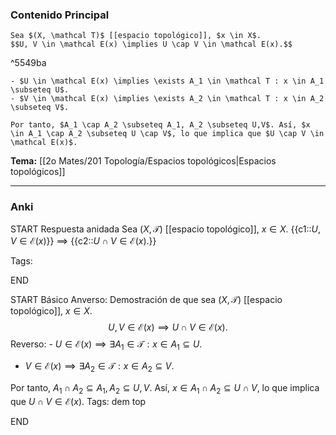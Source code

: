 ### Contenido Principal
```ad-proposition
Sea $(X, \mathcal T)$ [[espacio topológico]], $x \in X$.
$$U, V \in \mathcal E(x) \implies U \cap V \in \mathcal E(x).$$
```

^5549ba

```ad-proof
- $U \in \mathcal E(x) \implies \exists A_1 \in \mathcal T : x \in A_1 \subseteq U$.
- $V \in \mathcal E(x) \implies \exists A_2 \in \mathcal T : x \in A_2 \subseteq V$.

Por tanto, $A_1 \cap A_2 \subseteq A_1, A_2 \subseteq U,V$. Así, $x \in A_1 \cap A_2 \subseteq U \cap V$, lo que implica que $U \cap V \in \mathcal E(x)$.
```

**Tema:** [[2o Mates/201 Topología/Espacios topológicos|Espacios topológicos]]

---
### Anki

START
Respuesta anidada
Sea $(X, \mathcal T)$ [[espacio topológico]], $x \in X$. {{c1::$U, V \in \mathcal E(x)$}} $\implies$ {{c2::$U \cap V \in \mathcal E(x).$}}

Tags:
<!--ID: 1727339263755-->
END

START
Básico
Anverso: Demostración de que sea $(X, \mathcal T)$ [[espacio topológico]], $x \in X$.
$$U, V \in \mathcal E(x) \implies U \cap V \in \mathcal E(x).$$
Reverso: - $U \in \mathcal E(x) \implies \exists A_1 \in \mathcal T : x \in A_1 \subseteq U$.
- $V \in \mathcal E(x) \implies \exists A_2 \in \mathcal T : x \in A_2 \subseteq V$.

Por tanto, $A_1 \cap A_2 \subseteq A_1, A_2 \subseteq U,V$. Así, $x \in A_1 \cap A_2 \subseteq U \cap V$, lo que implica que $U \cap V \in \mathcal E(x)$.
Tags: dem top
<!--ID: 1727339263757-->
END



